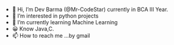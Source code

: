 - 👋 Hi, I’m Dev Barma (@Mr-CodeStar) currently in BCA III Year.
- 👀 I’m interested in python projects 
- 🌱 I’m currently learning Machine Learning
- 😀 Know Java,C.
- 📫 How to reach me ...by gmail


<!---
Mr-CodeStar/Mr-CodeStar is a ✨ special ✨ repository because its `README.md` (this file) appears on your GitHub profile.
You can click the Preview link to take a look at your changes.
--->
